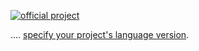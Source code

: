 [//]: # (title: License Audit GitHub Action)

[![official project](https://jb.gg/badges/official-flat-square.svg)](https://confluence.jetbrains.com/display/ALL/JetBrains+on+GitHub)

> <include src="lib_qd.xml" include-id="eap-warning"/>


....
[specify your project's language version](license-audit-docker-techs.md#specify-project-language-version).